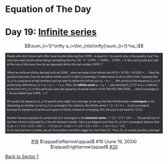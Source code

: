 # Equation of The Day

# Day 19: [Infinite series](https://en.wikipedia.org/wiki/Series_(mathematics))

$$\sum_{i=1}^\infty a_i=\lim_{n\to\infty}\sum_{i=1}^na_i$$

<picture><img alt="Day 19" src="0019.png"></picture>

<center><a href="0018.html">#18</a> $\qquad\leftarrow\qquad$ #19 (June 19, 2024) $\qquad\rightarrow\qquad$ <a href="0020.html">#20</a></center>

[Back to Sector 1](../0-63.md)